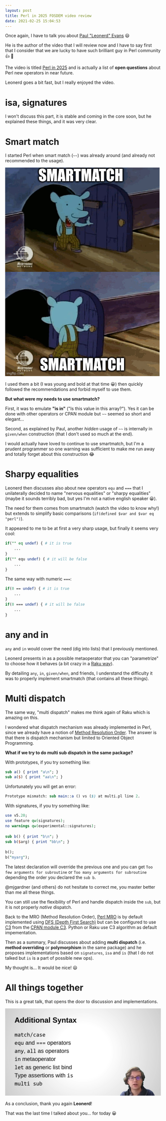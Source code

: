 ```yaml
---
layout: post
title: Perl in 2025 FOSDEM video review 
date: 2021-02-25 15:04:53
---
```

Once again, I have to talk you about [Paul "Leonerd" Evans](http://leonerds-code.blogspot.com/) :smiley:

He is the author of the video that I will review now and I have to say first that I consider that we are lucky to have such brilliant guy in Perl community :+1: :muscle:

The video is titled [Perl in 2025](https://fosdem.org/2021/schedule/event/perl_in_2025/) and is actually a list of **open questions** about Perl new operators in near future.

Leonerd goes a bit fast, but I really enjoyed the video.

# isa, signatures
I won't discuss this part, it is stable and coming in the core soon, but he explained these things, and it was very clear.

# Smart match
I started Perl when smart match (`~~`) was already around (and already not recommended to the usage). 

![Smartmatch](/assets/images/cu9qj9g74hz6ivcuxpf7.jpeg)

I used them a bit (I was young and bold at that time :grinning:) then quickly followed the recommendations and forbid myself to use them.

**But what were my needs to use smartmatch?**

First, it was to emulate **"is in"** ("Is this value in this array?"). Yes it can be done with other operators or CPAN module but `~~` seemed so short and elegant...

Second, as explained by Paul, another *hidden* usage of `~~` is internally in `given/when` construction (that I don't used so much at the end).

I would actually have loved to continue to use smartmatch, but I'm a prudent programmer so one warning was sufficient to make me run away and totally forget about this construction :joy:

# Sharpy equalities
Leonerd then discusses also about new operators `equ` and `===` that I unilaterally decided to name "nervous equalities" or "sharpy equalities" (maybe it sounds terribly bad, but yes I'm not a native english speaker :grinning:).

The need for them comes from smartmatch (watch the video to know why!) but extends to simplify basic comparisons (`if(defined $var and $var eq "perl")`).

It appeared to me to be at first a very sharp usage, but finally it seems very cool:
```perl
if("" eq undef) { # it is true
    ...
}
if("" equ undef) { # it will be false
    ...
}
```

The same way with numeric `===`:
```perl
if(0 == undef) { # it is true
    ...
}
if(0 === undef) { # it will be false
    ...
}
```

# any and in
`any` and `in` would cover the need (dig into lists) that I previously mentioned.

Leonerd presents in as a possible metaoperator that you can "parametrize" to choose how it behaves (a bit crazy in a [Raku way](https://docs.raku.org/language/operators#Metaoperators)).

By detailing `any`, `in`, `given/when`, and friends, I understand the difficulty it was to properly implement smartmatch (that contains all these things).

# Multi dispatch
The same way, "multi dispatch" makes me think again of Raku which is amazing on this.

I wondered what dispatch mechanism was already implemented in Perl, since we already have a notion of [Method Resolution Order](https://perldoc.perl.org/mro). The answer is that there is dispatch mechanism but limited to Oriented Object Programming.

**What if we try to do multi sub dispatch in the same package?**

With prototypes, if you try something like:

```perl
sub a() { print "a\n"; }
sub a($) { print "aa\n"; }
```
Unfortunately you will get an error:
```perl
Prototype mismatch: sub main::a () vs ($) at multi.pl line 2.
```

With signatures, if you try something like:
```perl
use v5.20;
use feature qw(signatures);
no warnings qw(experimental::signatures);

sub b() { print "b\n"; }
sub b($arg) { print "bb\n"; }

b();
b("myarg");
```

The latest declaration will override the previous one and you can get `Too few arguments for subroutine` or `Too many arguments for subroutine` depending the order you declared the `sub b`.

@mjgardner (and others) do not hesitate to correct me, you master better than me all these things.

You can still use the flexibility of Perl and handle dispatch inside the `sub`, but it is not properly *native* dispatch.

Back to the MRO (Method Resolution Order), [Perl MRO](https://perldoc.perl.org/mro#NAME) is by default implemented using [DFS (Depth First Search)](https://en.wikipedia.org/wiki/Depth-first_search) but can be configured to use [C3](https://en.wikipedia.org/wiki/C3_linearization) from the [CPAN module C3](https://metacpan.org/pod/Class::C3).
Python or Raku use C3 algorithm as default impementation.

Then as a summary, Paul discusses about adding **multi dispatch** (i.e. **method overriding** or **polymorphism** in the same package) and he proposes implementations based on `signatures`, `isa` and `is` (that I do not talked but `is` is a part of possible new ops).

My thought is... It would be nice! :smiley:

# All things together
This is a great talk, that opens the door to discussion and implementations.

![All](/assets/images/npqkx3kim0zypdjwhdbg.png)

As a conclusion, thank you again **Leonerd**!

That was the last time I talked about you... for today :grinning:




